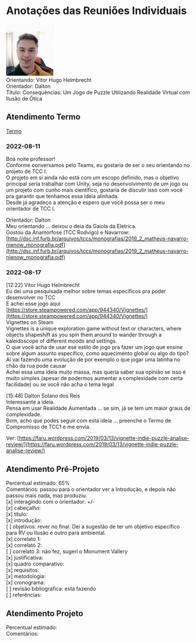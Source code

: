 # Anotações das Reuniões Individuais  

![foto](foto.png "foto")  
Orientando: Vitor Hugo Helmbrecht  
Orientador: Dalton  
Título: Consequências: Um Jogo de Puzzle Utilizando Realidade Virtual com Ilusão de Ótica  

## Atendimento Termo  

[Termo](Termo.pdf "Termo")  

### 2022-08-11

Boa noite professor!  
Conforme conversamos pelo Teams, eu gostaria de ser o seu orientando no projeto de TCC I.  
O projeto em si ainda não está com um escopo definido, mas o objetivo principal seria trabalhar com Unity, seja no desenvolvimento de um jogo ou um projeto com cunho mais científico, gostaria de discutir isso com você pra garantir que tenhamos essa ideia alinhada.  
Desde já agradeço a atenção e espero que você possa ser o meu orientador de TCC I.  

Orientador: Dalton  
Meu orientando ... deixou o deia da Gaiola da Eletrica.  
Gostou da Anamorfose (TCC Rodvigo) e Navarrow: [http://dsc.inf.furb.br/arquivos/tccs/monografias/2019_2_matheus-navarro-nienow_monografia.pdf](http://dsc.inf.furb.br/arquivos/tccs/monografias/2019_2_matheus-navarro-nienow_monografia.pdf)  

### 2022-08-17

\[12:22] Vitor Hugo Helmbrecht  
Eu dei uma pesquisada melhor sobre temas específicos pra poder desenvolver no TCC  
E achei esse jogo aqui  
[https://store.steampowered.com/app/944340/Vignettes/](https://store.steampowered.com/app/944340/Vignettes/)  
Vignettes on Steam  
Vignettes is a unique exploration game without text or characters, where objects shapeshift as you spin them around to wander through a kaleidoscope of different moods and settings.  
O que você acha de usar ese estilo de jogo pra fazer um jogo que ensine sobre algum assunto específico, como aquecimento global ou algo do tipo?  
Aí vai fazendo uma evolução de por exemplo o que jogar uma latinha no chão da rua pode causar  
Achei essa uma ideia muito massa, mas queria saber sua opinião se isso é muito simples (apesar de podermos aumentar a complexidade com certa facilidade) ou se você não acha o tema legal  

\[15:48] Dalton Solano dos Reis  
Interessante a ideia.  
Pensa em usar Realidade Aumentada ... se sim, já se tem um maior graus de complexidade.  
Bom, acho que podes seguir com está ideia ... preenche o Termo de Compromisso de TCC1 e me envia.  

Ver: [https://faru.wordpress.com/2019/03/13/vignette-indie-puzzle-analise-review/](https://faru.wordpress.com/2019/03/13/vignette-indie-puzzle-analise-review/)  

## Atendimento Pré-Projeto  

Percentual estimado: 65%  
Comentários: passou para o orientador ver a Introdução, e depois não passou mais nada, mas produziu.  
[x] interagindo com o orientador: +/-  
[x] cabeçalho:  
[x] título:  
[x] introdução:  
[ ] objetivos: rever no final. Dei a sugestão de ter um objetivo específico para RV ou Ilusão e outro para ambiental.  
[x] correlato 1:  
[x] correlato 2:  
[ ] correlato 3: não fez, sugeri o Monument Vallery  
[x] justificativa:  
[x] quadro comparativo:  
[x] requisitos:  
[x] metodologia:  
[x] cronograma:  
[ ] revisão bibliográfica: está fazendo  
[ ] referências:  

## Atendimento Projeto  

Percentual estimado:  
Comentários:  
